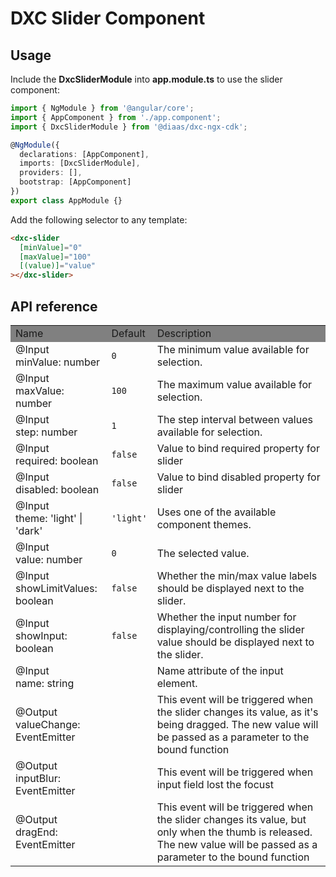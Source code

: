 # DXC Slider Component

## Usage

Include the **DxcSliderModule** into **app.module.ts** to use the slider component:

```ts
import { NgModule } from '@angular/core';
import { AppComponent } from './app.component';
import { DxcSliderModule } from '@diaas/dxc-ngx-cdk';

@NgModule({
  declarations: [AppComponent],
  imports: [DxcSliderModule],
  providers: [],
  bootstrap: [AppComponent]
})
export class AppModule {}
```

Add the following selector to any template:

```html
<dxc-slider
  [minValue]="0"
  [maxValue]="100"
  [(value)]="value"
></dxc-slider>
```

## API reference

<table>
    <tr style="background-color: grey">
        <td>Name</td>
        <td>Default</td>
        <td>Description</td>
    </tr>
    <tr>
        <td>@Input<br>minValue: number</td>
        <td><code>0</code></td>
        <td>The minimum value available for selection.</td>
    </tr>
    <tr>
        <td>@Input<br>maxValue: number</td>
        <td><code>100</code></td>
        <td>The maximum value available for selection.</td>
    </tr>
    <tr>
        <td>@Input<br>step: number</td>
        <td><code>1</code></td>
        <td>The step interval between values available for selection.</td>
    </tr>
      <tr>
        <td>@Input<br>required: boolean</td>
        <td><code>false</code></td>
        <td>Value to bind required property for slider</td>
    </tr>
        <tr>
        <td>@Input<br>disabled: boolean</td>
        <td><code>false</code></td>
        <td>Value to bind disabled property for slider</td>
    </tr>
      <tr>
        <td>@Input<br>theme: 'light' |
 'dark'</td>
        <td><code>'light'</code></td>
        <td>Uses one of the available component themes.</td>
    </tr>
    <tr>
        <td>@Input<br>value: number</td>
        <td><code>0</code></td>
        <td>The selected value.</td>
    </tr>
    <tr>
        <td>@Input<br>showLimitValues: boolean</td>
        <td><code>false</code></td>
        <td>Whether the min/max value labels should be displayed next to the slider.</td>
    </tr>
    <tr>
        <td>@Input<br>showInput: boolean</td>
        <td><code>false</code></td>
        <td>Whether the input number for displaying/controlling the slider value should be displayed next to the slider.</td>
    </tr>
        <tr>
        <td>@Input<br>name: string</td>
        <td></td>
        <td>Name attribute of the input element.</td>
    </tr>
    <tr>
        <td>@Output<br>valueChange: EventEmitter</td>
        <td></td>
        <td>This event will be triggered when the slider changes its value, as it's being dragged. The new value will be passed as a parameter to the bound function</td>
    </tr>
     <tr>
        <td>@Output<br>inputBlur: EventEmitter</td>
        <td></td>
        <td>This event will be triggered when input field lost the focust</td>
    </tr>
    <tr>
        <td>@Output<br>dragEnd: EventEmitter</td>
        <td></td>
        <td>This event will be triggered when the slider changes its value, but only when the thumb is released. The new value will be passed as a parameter to the bound function</td>
    </tr>
</table>
